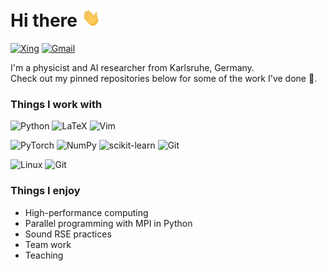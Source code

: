 # Hi there <img src="https://raw.githubusercontent.com/ABSphreak/ABSphreak/master/gifs/Hi.gif" width="30px"></h2>

[![Xing](https://img.shields.io/badge/xing-%230077B5.svg?style=for-the-badge&logo=xing&logoColor=white)](https://www.xing.com/profile/Marie_Weiel/) [![Gmail](https://img.shields.io/badge/Gmail-D14836?style=for-the-badge&logo=gmail&logoColor=white)](mailto:marie.weiel@gmail.com)

I'm a physicist and AI researcher from Karlsruhe, Germany.  
Check out my pinned repositories below for some of the work I've done :rocket:.

### Things I work with

![Python](https://img.shields.io/badge/python-3670A0?style=for-the-badge&logo=python&logoColor=ffdd54)
![LaTeX](https://img.shields.io/badge/latex-%23008080.svg?style=for-the-badge&logo=latex&logoColor=white)
![Vim](https://img.shields.io/badge/VIM-%2311AB00.svg?style=for-the-badge&logo=vim&logoColor=white)

![PyTorch](https://img.shields.io/badge/PyTorch-%23EE4C2C.svg?style=for-the-badge&logo=PyTorch&logoColor=white)
![NumPy](https://img.shields.io/badge/numpy-%23013243.svg?style=for-the-badge&logo=numpy&logoColor=white)
![scikit-learn](https://img.shields.io/badge/scikit--learn-%23F7931E.svg?style=for-the-badge&logo=scikit-learn&logoColor=white)
![Git](https://img.shields.io/badge/mpi4py-%23F05033.svg?style=for-the-badge&logo=mpi4py&logoColor=white)

![Linux](https://img.shields.io/badge/Linux-EE0000?style=for-the-badge&logo=linux&logoColor=white)
![Git](https://img.shields.io/badge/git-%23F05033.svg?style=for-the-badge&logo=git&logoColor=white)

### Things I enjoy
- High-performance computing
- Parallel programming with MPI in Python
- Sound RSE practices
- Team work
- Teaching
